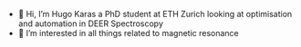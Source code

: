 - 👋 Hi, I’m Hugo Karas a PhD student at ETH Zurich looking at optimisation and automation in DEER Spectroscopy
- 👀 I’m interested in all things related to magnetic resonance


<!---
HKaras/HKaras is a ✨ special ✨ repository because its `README.md` (this file) appears on your GitHub profile.
You can click the Preview link to take a look at your changes.
--->
